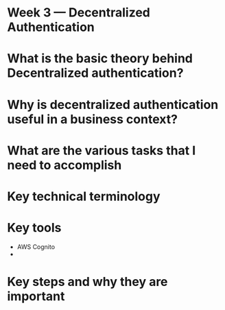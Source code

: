 # Week 3 — Decentralized Authentication

# What is the basic theory behind Decentralized authentication?

# Why is decentralized authentication useful in a business context?

# What are the various tasks that I need to accomplish

# Key technical terminology

# Key tools
  * AWS Cognito
  * 

# Key steps and why they are important

# 